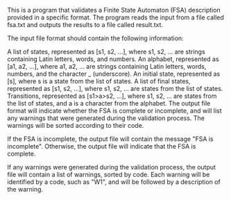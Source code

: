 This is a program that validates a Finite State Automaton (FSA) description provided in a specific format. The program reads the input from a file called fsa.txt and outputs the results to a file called result.txt.

The input file format should contain the following information:

A list of states, represented as [s1, s2, ...], where s1, s2, ... are strings containing Latin letters, words, and numbers.
An alphabet, represented as [a1, a2, ...], where a1, a2, ... are strings containing Latin letters, words, numbers, and the character _ (underscore).
An initial state, represented as [s], where s is a state from the list of states.
A list of final states, represented as [s1, s2, ...], where s1, s2, ... are states from the list of states.
Transitions, represented as [s1>a>s2, ...], where s1, s2, ... are states from the list of states, and a is a character from the alphabet.
The output file format will indicate whether the FSA is complete or incomplete, and will list any warnings that were generated during the validation process. The warnings will be sorted according to their code.

If the FSA is incomplete, the output file will contain the message "FSA is incomplete". Otherwise, the output file will indicate that the FSA is complete.

If any warnings were generated during the validation process, the output file will contain a list of warnings, sorted by code. Each warning will be identified by a code, such as "W1", and will be followed by a description of the warning.
